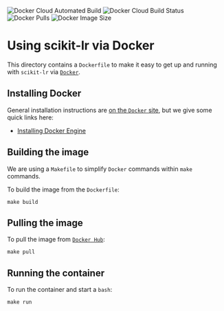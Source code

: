 ![Docker Cloud Automated Build](https://img.shields.io/docker/cloud/automated/alfaro96/scikit-lr.svg)
![Docker Cloud Build Status](https://img.shields.io/docker/cloud/build/alfaro96/scikit-lr.svg)
![Docker Pulls](https://img.shields.io/docker/pulls/alfaro96/scikit-lr.svg)
![Docker Image Size](https://img.shields.io/docker/image-size/alfaro96/scikit-lr/latest.svg)

# Using scikit-lr via Docker

This directory contains a `Dockerfile` to make it easy to get up and running with `scikit-lr` via [`Docker`](https://docker.com).

## Installing Docker

General installation instructions are [on the `Docker` site](https://docs.docker.com/get-docker/), but we give some quick links here:

* [Installing Docker Engine](https://docs.docker.com/engine/install/)

## Building the image

We are using a `Makefile` to simplify `Docker` commands within `make` commands.

To build the image from the `Dockerfile`:

```
make build
```

## Pulling the image

To pull the image from [`Docker Hub`](https://hub.docker.com):

```
make pull
```

## Running the container

To run the container and start a `bash`:

```
make run
```

